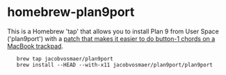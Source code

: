 # homebrew-plan9port

This is a Homebrew 'tap' that allows you to install Plan 9 from User
Space ('plan9port') with a [patch that makes it easier to do button-1
chords on a MacBook
trackpad](http://www.mostlymaths.net/2013/04/just-as-mario-using-plan9-plumber.html).

       brew tap jacobvosmaer/plan9port
       brew install --HEAD --with-x11 jacobvosmaer/plan9port/plan9port
